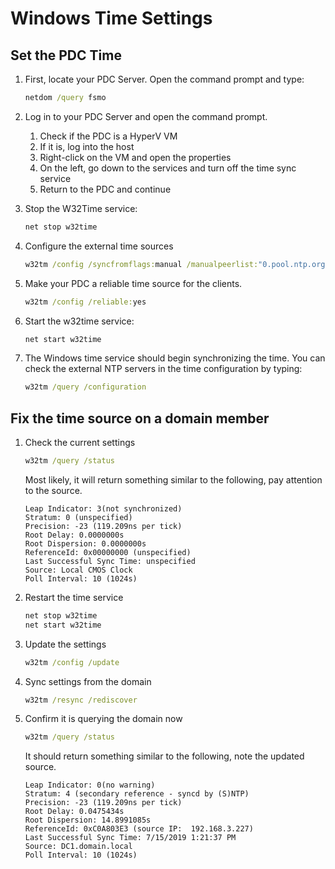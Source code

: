 # Windows Time Settings

## Set the PDC Time

1. First, locate your PDC Server. Open the command prompt and type:

   ```bat
   netdom /query fsmo
   ```

2. Log in to your PDC Server and open the command prompt.
   1. Check if the PDC is a HyperV VM
   2. If it is, log into the host
   3. Right-click on the VM and open the properties
   4. On the left, go down to the services and turn off the time sync service
   5. Return to the PDC and continue
3. Stop the W32Time service:

   ```bat
   net stop w32time
   ```

4. Configure the external time sources

   ```bat
   w32tm /config /syncfromflags:manual /manualpeerlist:"0.pool.ntp.org 1.pool.ntp.org 2.pool.ntp.org 3.pool.ntp.org” /update
   ```

5. Make your PDC a reliable time source for the clients.

   ```bat
   w32tm /config /reliable:yes
   ```

6. Start the w32time service:

   ```bat
   net start w32time
   ```

7. The Windows time service should begin synchronizing the time. You can check the external NTP servers in the time configuration by typing:

   ```bat
   w32tm /query /configuration
   ```

## Fix the time source on a domain member

1. Check the current settings

   ```bat
   w32tm /query /status
   ```

   Most likely, it will return something similar to the following, pay attention to the source.

   ```text
   Leap Indicator: 3(not synchronized)
   Stratum: 0 (unspecified)
   Precision: -23 (119.209ns per tick)
   Root Delay: 0.0000000s
   Root Dispersion: 0.0000000s
   ReferenceId: 0x00000000 (unspecified)
   Last Successful Sync Time: unspecified
   Source: Local CMOS Clock
   Poll Interval: 10 (1024s)
   ```

2. Restart the time service

   ```bat
   net stop w32time
   net start w32time
   ```

3. Update the settings

   ```bat
   w32tm /config /update
   ```

4. Sync settings from the domain

   ```bat
   w32tm /resync /rediscover
   ```

5. Confirm it is querying the domain now

   ```bat
   w32tm /query /status
   ```

   It should return something similar to the following, note the updated source.

   ```text
   Leap Indicator: 0(no warning)
   Stratum: 4 (secondary reference - syncd by (S)NTP)
   Precision: -23 (119.209ns per tick)
   Root Delay: 0.0475434s
   Root Dispersion: 14.8991085s
   ReferenceId: 0xC0A803E3 (source IP:  192.168.3.227)
   Last Successful Sync Time: 7/15/2019 1:21:37 PM
   Source: DC1.domain.local
   Poll Interval: 10 (1024s)
   ```
